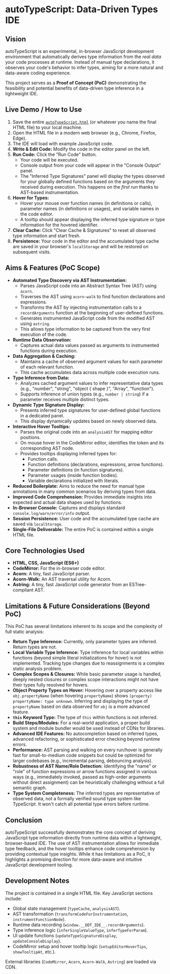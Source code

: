 # autoTypeScript: Data-Driven Types IDE
## Vision

autoTypeScript is an experimental, in-browser JavaScript development environment that automatically derives type information from the *real data* your code processes at runtime. Instead of manual type declarations, it observes your code's behavior to infer types, aiming for a more natural and data-aware coding experience.

This project serves as a **Proof of Concept (PoC)** demonstrating the feasibility and potential benefits of data-driven type inference in a lightweight IDE.

## Live Demo / How to Use

1.  Save the entire [`autoTypeScript.html`](./autoTypeScript.html) (or whatever you name the final HTML file) to your local machine.
2.  Open the HTML file in a modern web browser (e.g., Chrome, Firefox, Edge).
3.  The IDE will load with example JavaScript code.
4.  **Write & Edit Code:** Modify the code in the editor panel on the left.
5.  **Run Code:** Click the "Run Code" button.
    *   Your code will be executed.
    *   Console output from your code will appear in the "Console Output" panel.
    *   The "Inferred Type Signatures" panel will display the types observed for your globally defined functions based on the arguments they received during execution. This happens on the *first run* thanks to AST-based instrumentation.
6.  **Hover for Types:**
    *   Hover your mouse over function names (in definitions or calls), parameter names (in definitions or usages), and variable names in the code editor.
    *   A tooltip should appear displaying the inferred type signature or type information for the hovered identifier.
7.  **Clear Cache:** Click "Clear Cache & Signatures" to reset all observed type information and start fresh.
8.  **Persistence:** Your code in the editor and the accumulated type cache are saved in your browser's `localStorage` and will be restored on subsequent visits.

## Aims & Features (PoC Scope)

*   **Automated Type Discovery via AST Instrumentation:**
    *   Parses JavaScript code into an Abstract Syntax Tree (AST) using `acorn`.
    *   Traverses the AST using `acorn-walk` to find function declarations and expressions.
    *   Transforms the AST by injecting instrumentation calls to a `recordArguments` function at the beginning of user-defined functions.
    *   Generates instrumented JavaScript code from the modified AST using `astring`.
    *   This allows type information to be captured from the very first execution of the code.
*   **Runtime Data Observation:**
    *   Captures actual data values passed as arguments to instrumented functions during execution.
*   **Data Aggregation & Caching:**
    *   Maintains a cache of observed argument values for each parameter of each relevant function.
    *   This cache accumulates data across multiple code execution runs.
*   **Type Inference from Data:**
    *   Analyzes cached argument values to infer representative data types (e.g., "number", "string", "object { shape }", "Array<type>", "function").
    *   Supports inference of union types (e.g., `number | string`) if a parameter receives multiple distinct types.
*   **Dynamic Type Signature Display:**
    *   Presents inferred type signatures for user-defined global functions in a dedicated panel.
    *   This display dynamically updates based on newly observed data.
*   **Interactive Hover Tooltips:**
    *   Parses the original code into an `analysisAST` for mapping editor positions.
    *   On mouse hover in the CodeMirror editor, identifies the token and its corresponding AST node.
    *   Provides tooltips displaying inferred types for:
        *   Function calls.
        *   Function definitions (declarations, expressions, arrow functions).
        *   Parameter definitions (in function signatures).
        *   Parameter usages (inside function bodies).
        *   Variable declarations initialized with literals.
*   **Reduced Boilerplate:** Aims to reduce the need for manual type annotations in many common scenarios by deriving types from data.
*   **Improved Code Comprehension:** Provides immediate insights into expected and actual data shapes used by functions.
*   **In-Browser Console:** Captures and displays standard `console.log/warn/error/info` output.
*   **Session Persistence:** User code and the accumulated type cache are saved via `localStorage`.
*   **Single-File Deliverable:** The entire PoC is contained within a single HTML file.

## Core Technologies Used

*   **HTML, CSS, JavaScript (ES6+)**
*   **CodeMirror:** For the in-browser code editor.
*   **Acorn:** A tiny, fast JavaScript parser.
*   **Acorn-Walk:** An AST traversal utility for Acorn.
*   **Astring:** A tiny, fast JavaScript code generator from an ESTree-compliant AST.

## Limitations & Future Considerations (Beyond PoC)

This PoC has several limitations inherent to its scope and the complexity of full static analysis:

*   **Return Type Inference:** Currently, only parameter types are inferred. Return types are not.
*   **Local Variable Type Inference:** Type inference for local variables within functions (beyond simple literal initializations for hover) is not implemented. Tracking type changes due to reassignments is a complex static analysis problem.
*   **Complex Scopes & Closures:** While basic parameter usage is handled, deeply nested closures or complex scope interactions might not have their types fully resolved for hovers.
*   **Object Property Types on Hover:** Hovering over a property access like `obj.propertyName` (when hovering `propertyName`) shows `(property) propertyName: type unknown`. Inferring and displaying the type of `propertyName` based on data observed for `obj` is a more advanced feature.
*   **`this` Keyword Type:** The type of `this` within functions is not inferred.
*   **Build Steps/Modules:** For a real-world application, a proper build system and module bundler would be used instead of CDNs for libraries.
*   **Advanced IDE Features:** No autocompletion based on inferred types, advanced refactoring, or sophisticated error checking beyond runtime errors.
*   **Performance:** AST parsing and walking on every run/hover is generally fast for small-to-medium code snippets but could be optimized for larger codebases (e.g., incremental parsing, debouncing analysis).
*   **Robustness of AST Name/Role Detection:** Identifying the "name" or "role" of function expressions or arrow functions assigned in various ways (e.g., immediately invoked, passed as high-order arguments without direct assignment) can be heuristically challenging without a full semantic graph.
*   **Type System Completeness:** The inferred types are representative of observed data, not a formally verified sound type system like TypeScript. It won't catch all potential type errors before runtime.

## Conclusion

autoTypeScript successfully demonstrates the core concept of deriving JavaScript type information directly from runtime data within a lightweight, browser-based IDE. The use of AST instrumentation allows for immediate type feedback, and the hover tooltips enhance code comprehension by providing contextual type insights. While it has limitations as a PoC, it highlights a promising direction for more data-aware and intuitive JavaScript development tooling.

## Development Notes

The project is contained in a single HTML file. Key JavaScript sections include:
*   Global state management (`typeCache`, `analysisAST`).
*   AST transformation (`transformCodeForInstrumentation`, `instrumentFunctionNode`).
*   Runtime data recording (`window.__DDT_IDE__.recordArguments`).
*   Type inference logic (`inferSingleValueType`, `inferTypeForParam`).
*   UI update functions (`updateTypeSignatureDisplay`, `updateConsoleDisplay`).
*   CodeMirror setup and hover tooltip logic (`setupEditorHoverTips`, `showTooltipAt`, etc.).

External libraries (`CodeMirror`, `Acorn`, `Acorn-Walk`, `Astring`) are loaded via CDN.
